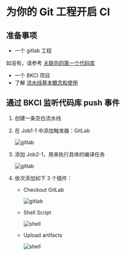 # 为你的 Git 工程开启 CI

## 准备事项

- 一个 gitlab 工程

如没有，请参考 [关联你的第一个代码库](Link-your-first-repo.md)

- 一个 BKCI 项目
- 了解 [流水线基本概念和使用](../intro/terminology/Learn-pipeline-in-5min.md)

## 通过 BKCI 监听代码库 push 事件

1. 创建一条空白流水线
2. 在 Job1-1 中添加触发器：GitLab

   ![gitlab](../assets/quickstart_4.png)

3. 添加 Job2-1，用来执行具体的编译任务

   ![gitlab](../assets/quickstart_5.png)

4. 依次添加如下 3 个插件：

   - Checkout GitLab

     ![gitlab](../assets/quickstart_7.png)

   - Shell Script

     ![shell](../assets/quickstart_8.png)

   - Upload artifacts

     ![shell](../assets/quickstart_9.png)
